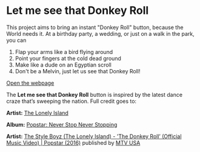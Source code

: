 # Let me see that Donkey Roll

This project aims to bring an instant "Donkey Roll" button, because the World needs it. At a birthday party, a wedding, or just on a walk in the park, you can
1. Flap your arms like a bird flying around
2. Point your fingers at the cold dead ground
3. Make like a dude on an Egyptian scroll
4. Don't be a Melvin, just let us see that Donkey Roll!

[Open the webpage](http://tgeorgiev.github.io/lmstdr/)

The **Let me see that Donkey Roll** button is inspired by the latest dance craze that’s sweeping the nation. Full credit goes to:

**Artist:** [The Lonely Island](http://www.thelonelyisland.com)

**Album:** [Popstar: Never Stop Never Stopping](http://www.thelonelyisland.com/discography/popstar-never-stop-never-stopping/)

**Artist:** [The Style Boyz (The Lonely Island) - 'The Donkey Roll’ (Official Music Video) | Popstar (2016)](https://www.youtube.com/watch?v=-mRVK8-XfEU) published by [MTV USA](https://www.youtube.com/channel/UCxAICW_LdkfFYwTqTHHE0vg)